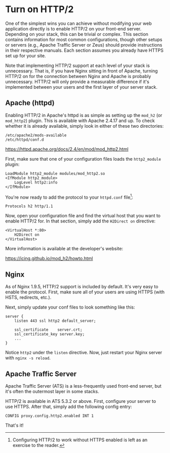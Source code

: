 # Turn on HTTP/2

One of the simplest wins you can achieve without modifying your web application directly is to enable HTTP/2 on your front-end server. Depending on your stack, this can be trivial or complex. This section contains information for most common configurations, though other setups or servers (e.g., Apache Traffic Server or Zeus) should provide instructions in their respective manuals. Each section assumes you already have HTTPS set up for your site.

Note that implementing HTTP/2 support at each level of your stack is unnecessary. That is, if you have Nginx sitting in front of Apache, turning HTTP/2 on for the connection between Nginx and Apache is probably unnecessary. HTTP/2 will only provide a measurable difference if it's implemented between your users and the first layer of your server stack.


## Apache (httpd)

Enabling HTTP/2 in Apache's httpd is as simple as setting up the `mod_h2` (or `mod_http2`) plugin. This is available with Apache 2.4.17 and up. To check whether it is already available, simply look in either of these two directories:

```
/etc/apache2/mods-available
/etc/httpd/conf.d
```

https://httpd.apache.org/docs/2.4/en/mod/mod_http2.html

First, make sure that one of your configuration files loads the `http2_module` plugin:

```
LoadModule http2_module modules/mod_http2.so
<IfModule http2_module>
    LogLevel http2:info
</IfModule>
```

You're now ready to add the protocol to your `httpd.conf` file[^1]:

```
Protocols h2 http/1.1
```

[^1]: Configuring HTTP/2 to work without HTTPS enabled is left as an exercise to the reader.

Now, open your configuration file and find the virtual host that you want to enable HTTP/2 for. In that section, simply add the `H2Direct on` directive:

```
<VirtualHost *:80>
    H2Direct on
</VirtualHost>
```

More information is available at the developer's website:

https://icing.github.io/mod_h2/howto.html


## Nginx

As of Nginx 1.9.5, HTTP/2 support is included by default. It's very easy to enable the protocol. First, make sure all of your users are using HTTPS (with HSTS, redirects, etc.).

Next, simply update your conf files to look something like this:

```
server {
    listen 443 ssl http2 default_server;

    ssl_certificate    server.crt;
    ssl_certificate_key server.key;
    ...
}
```

Notice `http2` under the `listen` directive. Now, just restart your Nginx server with `nginx -s reload`.


## Apache Traffic Server

Apache Traffic Server (ATS) is a less-frequently used front-end server, but it's often the outermost layer in some stacks.

HTTP/2 is available in ATS 5.3.2 or above. First, configure your server to use HTTPS. After that, simply add the following config entry:

    CONFIG proxy.config.http2.enabled INT 1

That's it!
